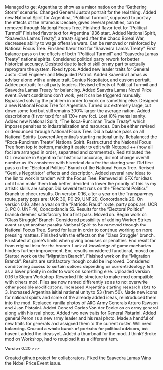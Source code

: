 Managed to get Argentina to show as a minor nation on the “Gathering Storm” scenario.
Changed General Justo’s portrait for the real thing.
Added new National Spirit for Argentina, “Political Turmoil”, supposed to portray the effects of the Infamous Decade, gives several penalties, can be removed through National Focus Tree.
Finished flavor text for “Political Turmoil”
Finished flavor text for Argentina 1936 start.
Added National Spirit, “Saavedra Lamas Treaty”, a treaty signed after the Chaco Boreal War, decreases ability to wage offensive wars. Can be removed or reinforced by National Focus Tree.
Finished flavor text for “Saavedra Lamas Treaty”.
First balance pass on the effects of both “Political Turmoil” and “Saavedra Lamas Treaty” national spirits.
Considered political party rework for better historical accuracy. Desisted due to lack of skill on my part to actually reprogram the system.
Fixed typos.
Added new leader traits for General Justo: Civil Engineer and Misguided Patriot.
Added Saavedra Lamas as advisor along with a unique trait, Genius Negotiator, and custom portrait.
Added portraits for all party leaders.
Revised effects of Political Turmoil and Saavedra Lamas Treaty for balancing.
Added Saavdra Lamas Novel Price event. Event conditions don’t work, yet it can be triggered manually. Bypassed solving the problem in order to work on something else.
Designed a new National Focus Tree for Argentina. Turned out extremely large, cut down some foci but still remains 200% larger the average nation.
Added descriptions (flavor text) for all 130+ new foci. Lost 10% mental sanity.
Added new National Spirit, “The Roca-Runciman Trade Treaty”, which imposes penalties to industrialization and resources. Can be either revised or denounced through National Focus Tree.
Did a balance pass on all National Spirits.
Lowered Argentina’s starting national unity.
Rebalanced the “Roca-Runciman Treaty” National Spirit.
Restructured the National Focus Tree from top to bottom, making it easier to edit with Notepad ++ (now all foci are arranged in order, separated and commented).
Redistributed the OIL resource in Argentina for historical accuracy, did not change overall number as it’s consistent with historical data for the starting year.
Did first pass on the “Electoral Politics” Branch of the National Focus Tree.
Revised “Genius Negotiator” effects and description.
Added several new ideas to the list to work in tandem with the Focus Tree.
Removed all GFX for ideas until I can make them look better, decided to lower the priority of this as my artistic skills are subpar.
Did several test runs on the “Electoral Politics” Branch to check results.
On version 0.16, after a year on the Transparency route, party pops are: UCR 30, PC 29, UNF 20, Concordancia 20.
On version 0.16, after a year on the “Patriotic Fraud” route, party pops are: UCR 3, PC 0, UNF 40, Concordancia 56.
Results for the “Electoral Politics” branch deemed satisfactory for a first pass. Moved on.
Began work on “Class Struggle” Branch. Considered possibility of adding Worker Strikes event as yet another penalty National Spirit to be removed through the National Focus Tree. Saved for later in order to continue working on more pressing matters.
Finished with the effects on the “Class Struggle” branch. Frustrated at game’s limits when giving bonuses or penalties. End result far from original idea for the branch. Lack of knowledge of game mechanics hinders further improvement. End results considered functional, moved on.
Started work on the “Migration Branch”.
Finished work on the “Migration Branch”. Results are satisfactory though could be improved. Considered conditioning access to certain options depending on current ideology, left as a lower priority in order to work on something else.
Uploaded version 0.16 to Steam Workshop.
Reworked file structure to make mod compatible with others mod. Files are now named differently so as to not overwrite other possible modifications.
Increased Argentina starting research slots to 3.
Increased Argentina initial national unity to 53 (from 50).
Made new icons for national spirits and some of the already added ideas, reintroduced them into the mod.
Replaced vanilla photos of ARG Army Generals Arturo Rawson and Juan Pistarini.
Added General Carlos Von der Becke as an army general along with his real photo.
Added two new traits for General Pistarini.
Added general Peron as a new army leader and his real photo.
Made a handful of new traits for generals and assigned them to the current roster. Will need balancing.
Created a whole bunch of portraits for political advisors, but haven't added the ideas yet.
Added a thumbnail for the mod...I think?
Broke mod on Workshop, had to reupload it as a different item.

Version 0.20 >>>

Created github project for collaborators.
Fixed the Saavedra Lamas Wins the Nobel Price Event issue.
